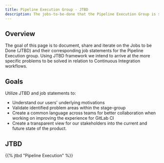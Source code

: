 ```yaml
---
title: Pipeline Execution Group - JTBD
description: The jobs-to-be-done that the Pipeline Execution Group is solving for.
---
```


## Overview

The goal of this page is to document, share and iterate on the Jobs to be Done (JTBD) and their corresponding job statements for the Pipeline Execution group. Using JTBD framework we intend to arrive at the more specific problems to be solved in relation to Continuous Integration workflows.

## Goals

Utilize JTBD and job statements to:

- Understand our users' underlying motivations
- Validate identified problem areas within the stage-group
- Create a common language across teams for better collaboration when working on improving the experience for GitLab CI
- Create a transparent view for our stakeholders into the current and future state of the product.


## JTBD

{{% jtbd "Pipeline Execution" %}}
